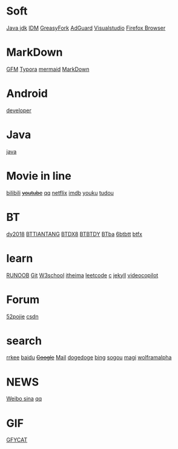 # Soft

[Java jdk](https://www.oracle.com/technetwork/java/javase/downloads/index-jsp-138363.html#javasejdk)   		     [IDM](http://www.internetdownloadmanager.com/)			[GreasyFork](https://greasyfork.org/zh-CN)			[AdGuard](https://adguard.com/zh_cn/welcome.html)			[Visualstudio](https://code.visualstudio.com/)			[Firefox Browser](https://www.firefox.com.cn/?utm_medium=referral&utm_source=mozilla.org)	

# MarkDown

[GFM](https://guides.github.com/features/mastering-markdown/)				[Typora](https://typora.io/)			[mermaid](https://mermaid-js.github.io/mermaid/#/)			[MarkDown](http://www.markdown.cn/)	 

# Android

[developer](https://developer.android.google.cn/)	

# Java

[java](https://www.oracle.com/technetwork/java/index-jsp-135888.html)	



# Movie in line

[bilibili](https://www.bilibili.com/)			~~[youtube](http://youtube.com/)~~			[qq](https://v.qq.com/)			[netflix](https://www.netflix.com/cn/)		[imdb](https://www.imdb.com/)		[youku](https://youku.com/)			[tudou](https://tudou.com/)	

# BT

[dy2018](https://www.dy2018.com/)	[BTTIANTANG](https://www.bttiantangok.com/)	[BTDX8](https://www.btdx8.com/torrent/xc_2019-2.html)	[BTBTDY](http://www.btbtdy.me/play/19958-0-0.html)	[BTba](https://www.btba.cc/)	[6btbtt](http://www.6btbtt.com/)	[btfx](http://www.btfx.net/)	

# learn

[RUNOOB](https://www.runoob.com/)			[Git](https://gitforwindows.org/)				[W3school](https://www.w3school.com.cn/index.html)			[itheima](http://yun.itheima.com/course?hm)			[leetcode](https://leetcode-cn.com/problemset/all/)			[c](http://c.biancheng.net/cpp/)	[jekyll](http://jekyllcn.com/docs/home/)	[videocopilot](https://videocopilot.net.cn/)	

# Forum

[52pojie](https://www.52pojie.cn/forum.php)			[csdn](https://www.csdn.net/)	

# search

[rrkee](https://rrkee.com/)			[baidu](https://www.baidu.com/)			~~[Google](http://google.com/)~~		[Mail](https://go.mail.ru/?fm=1) 		[dogedoge](https://www.dogedoge.com/)	[bing](https://cn.bing.com/)	[sogou](https://www.sogou.com/)	[magi](https://magi.com/)	[wolframalpha](https://www.wolframalpha.com/)	

# NEWS

[Weibo		](https://weibo.com/login.php)	[sina](https://www.sina.com.cn/)			[qq](https://www.qq.com/?fromdefault)	

# GIF

[GFYCAT](https://gfycat.com/)			

